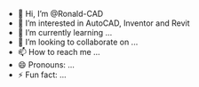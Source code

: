 - 👋 Hi, I’m @Ronald-CAD
- 👀 I’m interested in AutoCAD, Inventor and Revit
- 🌱 I’m currently learning ...
- 💞️ I’m looking to collaborate on ...
- 📫 How to reach me ...
- 😄 Pronouns: ...
- ⚡ Fun fact: ...

<!---
Ronald-CAD/Ronald-CAD is a ✨ special ✨ repository because its `README.md` (this file) appears on your GitHub profile.
You can click the Preview link to take a look at your changes.
--->
